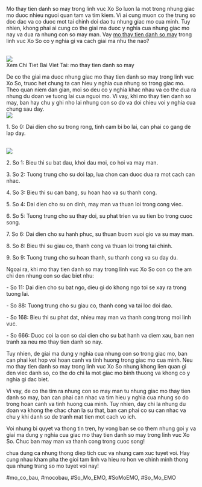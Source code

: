 <p>Mo thay tien danh so may trong linh vuc Xo So luon la mot trong nhung giac mo duoc nhieu nguoi quan tam va tim kiem. Vi ai cung muon co the trung so doc dac va co duoc mot tai chinh doi dao tu nhung giac mo cua minh. Tuy nhien, khong phai ai cung co the giai ma duoc y nghia cua nhung giac mo nay va dua ra nhung con so may man. Vay <a href="https://somoemo.com/mo-thay-tien/">mo thay tien danh so may</a> trong linh vuc Xo So co y nghia gi va cach giai ma nhu the nao? </p><br><img src="https://somoemo.com/wp-content/uploads/2024/12/cropped-Du-an-moi.png"></br>
Xem Chi Tiet Bai Viet Tai: mo thay tien danh so may<p>De co the giai ma duoc nhung giac mo thay tien danh so may trong linh vuc Xo So, truoc het chung ta can hieu y nghia cua nhung so trong giac mo. Theo quan niem dan gian, moi so deu co y nghia khac nhau va co the dua ra nhung du doan ve tuong lai cua nguoi mo. Vi vay, khi mo thay tien danh so may, ban hay chu y ghi nho lai nhung con so do va doi chieu voi y nghia cua chung sau day.<br><img src="https://somoemo.com/wp-content/uploads/2024/12/mo-thay-tien.png"></br><p>1. So 0: Dai dien cho su trong rong, tinh cam bi bo lai, can phai co gang de lap day.</p><br><img src="https://somoemo.com/wp-content/uploads/2024/12/cropped-Du-an-moi.png"></br><p>2. So 1: Bieu thi su bat dau, khoi dau moi, co hoi va may man.<p>3. So 2: Tuong trung cho su doi lap, lua chon can duoc dua ra mot cach can nhac.</p><p>4. So 3: Bieu thi su can bang, su hoan hao va su thanh cong.<p>5. So 4: Dai dien cho su on dinh, may man va thuan loi trong cong viec.</p><p>6. So 5: Tuong trung cho su thay doi, su phat trien va su tien bo trong cuoc song.</p><p>7. So 6: Dai dien cho su hanh phuc, su thuan buom xuoi gio va su may man.</p><p>8. So 8: Bieu thi su giau co, thanh cong va thuan loi trong tai chinh.</p><p>9. So 9: Tuong trung cho su hoan thanh, su thanh cong va su day du.</p><p>Ngoai ra, khi mo thay tien danh so may trong linh vuc Xo So con co the am chi den nhung con so dac biet nhu:</p><p>- So 11: Dai dien cho su bat ngo, dieu gi do khong ngo toi se xay ra trong tuong lai.</p><p>- So 88: Tuong trung cho su giau co, thanh cong va tai loc doi dao.</p><p>- So 168: Bieu thi su phat dat, nhieu may man va thanh cong trong moi linh vuc.</p><p>- So 666: Duoc coi la con so dai dien cho su bat hanh va diem xau, ban nen tranh xa neu mo thay tien danh so nay.</p><p>Tuy nhien, de giai ma dung y nghia cua nhung con so trong giac mo, ban can phai ket hop voi hoan canh va tinh huong trong giac mo cua minh. Neu mo thay tien danh so may trong linh vuc Xo So nhung khong lien quan gi den viec danh so, co the do chi la mot giac mo binh thuong va khong co y nghia gi dac biet.</p><p>Vi vay, de co the tim ra nhung con so may man tu nhung giac mo thay tien danh so may, ban can phai can nhac va tim hieu y nghia cua nhung so do trong hoan canh va tinh huong cua minh. Tuy nhien, day chi la nhung du doan va khong the chac chan la su that, ban can phai co su can nhac va chu y khi danh so de tranh mat tien mot cach vo ich.</p><p>Voi nhung bi quyet va thong tin tren, hy vong ban se co them nhung goi y va giai ma dung y nghia cua giac mo thay tien danh so may trong linh vuc Xo So. Chuc ban may man va thanh cong trong cuoc song!</p><p>chua dung ca nhung thong diep tich cuc va nhung cam xuc tuyet voi. Hay cung nhau kham pha the gioi tam linh va hieu ro hon ve chinh minh thong qua nhung trang so mo tuyet voi nay!</p>
#mo_co_bau, #mocobau, #So_Mo_EMO, #SoMoEMO, #So_Mo_EMO
